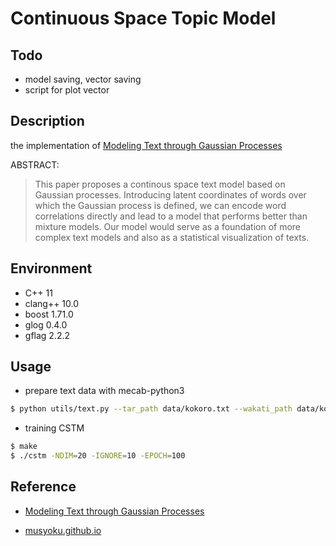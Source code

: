 # Continuous Space Topic Model

## Todo

- model saving, vector saving
- script for plot vector

## Description

the implementation of [Modeling Text through Gaussian Processes](http://chasen.org/~daiti-m/paper/nl213cstm.pdf)

ABSTRACT:
>This paper proposes a continous space text model based on Gaussian processes. Introducing latent coordinates of words over which the Gaussian process is defined, we can encode word correlations directly and lead to a model that performs better than mixture models. Our model would serve as a foundation of more complex text models and also as a statistical visualization of texts.

## Environment

- C++ 11
- clang++ 10.0
- boost 1.71.0
- glog 0.4.0
- gflag 2.2.2

## Usage

- prepare text data with mecab-python3

```bash
$ python utils/text.py --tar_path data/kokoro.txt --wakati_path data/kokoro-wakati.txt
```

- training CSTM

```bash
$ make
$ ./cstm -NDIM=20 -IGNORE=10 -EPOCH=100
```

## Reference

- [Modeling Text through Gaussian Processes](http://chasen.org/~daiti-m/paper/nl213cstm.pdf)

- [musyoku.github.io](http://musyoku.github.io/)

